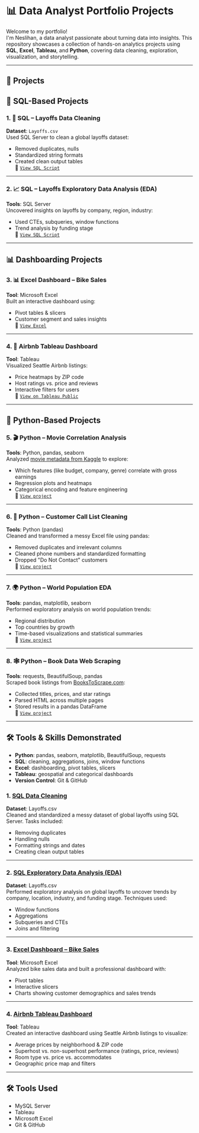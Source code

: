 # 📊 Data Analyst Portfolio Projects

Welcome to my portfolio!  
I'm Neslihan, a data analyst passionate about turning data into insights. This repository showcases a collection of hands-on analytics projects using **SQL**, **Excel**, **Tableau**, and **Python**, covering data cleaning, exploration, visualization, and storytelling.

---

## 📁 Projects

## 💾 SQL-Based Projects

### 1. 🧼 SQL – Layoffs Data Cleaning  
**Dataset**: `Layoffs.csv`  
Used SQL Server to clean a global layoffs dataset:
- Removed duplicates, nulls
- Standardized string formats
- Created clean output tables  
📄 [`View SQL Script`](./SQL_Data_Cleaning)

---

### 2. 📈 SQL – Layoffs Exploratory Data Analysis (EDA)  
**Tools**: SQL Server  
Uncovered insights on layoffs by company, region, industry:
- Used CTEs, subqueries, window functions
- Trend analysis by funding stage  
📄 [`View SQL Script`](./SQL_EDA)

---

## 📊 Dashboarding Projects

### 3. 📊 Excel Dashboard – Bike Sales  
**Tool**: Microsoft Excel  
Built an interactive dashboard using:
- Pivot tables & slicers
- Customer segment and sales insights  
📄 [`View Excel`](./Excel_Project)

---

### 4. 🏡 Airbnb Tableau Dashboard  
**Tool**: Tableau  
Visualized Seattle Airbnb listings:
- Price heatmaps by ZIP code
- Host ratings vs. price and reviews
- Interactive filters for users  
📄 [`View on Tableau Public`](./Airbnb_Tableau_Project)

---

## 🐍 Python-Based Projects

### 5. 🎬 Python – Movie Correlation Analysis  
**Tools**: Python, pandas, seaborn  
Analyzed [movie metadata from Kaggle](https://www.kaggle.com/datasets/danielgrijalvas/movies) to explore:
- Which features (like budget, company, genre) correlate with gross earnings
- Regression plots and heatmaps
- Categorical encoding and feature engineering  
📄 [`View project`](./Movie_Correlation_Project_Python)

---

### 6. 🧹 Python – Customer Call List Cleaning  
**Tools**: Python (pandas)  
Cleaned and transformed a messy Excel file using pandas:
- Removed duplicates and irrelevant columns
- Cleaned phone numbers and standardized formatting
- Dropped "Do Not Contact" customers  
📄 [`View project`](./Data_Wrangling_Python)

---

### 7. 🌍 Python – World Population EDA  
**Tools**: pandas, matplotlib, seaborn  
Performed exploratory analysis on world population trends:
- Regional distribution
- Top countries by growth
- Time-based visualizations and statistical summaries  
📄 [`View project`](./EDA_Python)

---

### 8. 🕸️ Python – Book Data Web Scraping  
**Tools**: requests, BeautifulSoup, pandas  
Scraped book listings from [BooksToScrape.com](http://books.toscrape.com):
- Collected titles, prices, and star ratings
- Parsed HTML across multiple pages
- Stored results in a pandas DataFrame  
📄 [`View project`](./Web_Scraping_Python)

---

## 🛠 Tools & Skills Demonstrated

- **Python**: pandas, seaborn, matplotlib, BeautifulSoup, requests
- **SQL**: cleaning, aggregations, joins, window functions
- **Excel**: dashboarding, pivot tables, slicers
- **Tableau**: geospatial and categorical dashboards
- **Version Control**: Git & GitHub






















### 1. [SQL Data Cleaning](./SQL_Data_Cleaning)

**Dataset**: Layoffs.csv  
Cleaned and standardized a messy dataset of global layoffs using SQL Server. Tasks included:
- Removing duplicates
- Handling nulls
- Formatting strings and dates
- Creating clean output tables

---

### 2. [SQL Exploratory Data Analysis (EDA)](./SQL_EDA)

**Dataset**: Layoffs.csv  
Performed exploratory analysis on global layoffs to uncover trends by company, location, industry, and funding stage. Techniques used:
- Window functions
- Aggregations
- Subqueries and CTEs
- Joins and filtering

---

### 3. [Excel Dashboard – Bike Sales](./Excel_Project)

**Tool**: Microsoft Excel  
Analyzed bike sales data and built a professional dashboard with:
- Pivot tables
- Interactive slicers
- Charts showing customer demographics and sales trends

---

### 4. [Airbnb Tableau Dashboard](./Airbnb-Tableau-Project)

**Tool**: Tableau  
Created an interactive dashboard using Seattle Airbnb listings to visualize:
- Average prices by neighborhood & ZIP code
- Superhost vs. non-superhost performance (ratings, price, reviews)
- Room type vs. price vs. accommodates
- Geographic price map and filters

---

## 🛠 Tools Used

- MySQL Server  
- Tableau  
- Microsoft Excel  
- Git & GitHub


